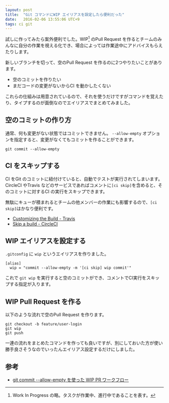 ```yaml
---
layout: post
title:  "Git コマンドにWIP エイリアスを設定したら便利だった"
date:   2016-02-06 13:55:06 UTC+9
tags: ci git
---
```


試しに作ってみたら案外便利でした。WIP[^wip] のPull Request を作るとチームのみんなに自分の作業を視える化でき、場合によっては作業途中にアドバイスもらえたりします。

新しいブランチを切って、空のPull Request を作るのに2つやりたいことがあります。

- 空のコミットを作りたい
- まだコードの変更がないからCI を動かしたくない

これらの仕組みは用意されているので、それを使うだけですがコマンドを覚えたり、タイプするのが面倒なのでエイリアスでまとめてみました。

## 空のコミットの作り方

通常、何も変更がない状態ではコミットできません。 `--allow-empty` オプションを指定すると、変更がなくてもコミットを作ることができます。

```
git commit --allow-empty
```

## CI をスキップする

CI をGit のコミットに紐付けていると、自動でテストが実行されてしまいます。CircleCI やTravis などのサービスであればコメントに`[ci skip]`を含めると、そのコミットに対するCI の実行をスキップできます。

無駄にキューが積まれるとチームの他メンバーの作業にも影響するので、`[ci skip]`はかなり便利です。

- [Customizing the Build - Travis](https://docs.travis-ci.com/user/customizing-the-build/#Skipping-a-build)
- [Skip a build - CircleCI](https://circleci.com/docs/skip-a-build)


## WIP エイリアスを設定する

`.gitconfig` に `wip` というエイリアスを作りました。

```
[alias]
  wip = "commit --allow-empty -m '[ci skip] wip commit'"
```

これで `git wip` を実行すると空のコミットができ、コメントでCI実行をスキップする指定が入ります。

## WIP Pull Request を作る

以下のような流れで空のPull Request を作ります。

```
git checkout -b feature/user-login
git wip
git push
```

一連の流れをまとめたコマンドを作っても良いですが、別にしておいた方が使い勝手良さそうなのでいったんエイリアス設定するだけにしました。

## 参考

- [git commit --allow-empty を使った WIP PR ワークフロー](http://qiita.com/a-suenami/items/129e09f8550f31e4c2da)

[^wip]: Work In Progress の略。タスクが作業中、進行中であることを表す。
